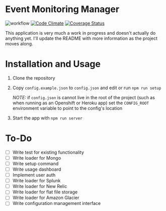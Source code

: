 # Event Monitoring Manager
![workflow](https://github.com/pcon/eventMonitoring-manager/workflows/Lint%20and%20Test/badge.svg)
[![Code Climate](https://codeclimate.com/github/pcon/eventMonitoring-manager/badges/gpa.svg)](https://codeclimate.com/github/pcon/eventMonitoring-manager)
[![Coverage Status](https://img.shields.io/coveralls/github/pcon/eventMonitoring-manager.svg)](https://coveralls.io/github/pcon/eventMonitoring-manager?branch=master)

This application is very much a work in progress and doesn't actually do anything yet.  I'll update the README with more information as the project moves along.

# Installation and Usage

1. Clone the repository
2. Copy `config.example.json` to `config.json` and edit or run `npm run setup`
    
    _NOTE:_ if `config.json` is cannot live in the root of the project (such as when running as an Openshift or Heroku app) set the `CONFIG_ROOT` environment variable to point to the config's location
3. Start the app with `npm run server`

# To-Do
- [ ] Write test for existing functionality
- [ ] Write loader for Mongo
- [ ] Write setup command
- [ ] Write usage dashboard
- [ ] Implement user auth
- [ ] Write loader for Splunk
- [ ] Write loader for New Relic
- [ ] Write loader for flat file storage
- [ ] Write loader for Amazon Glacier
- [ ] Write configuration management interface